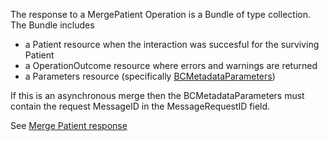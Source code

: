 The response to a MergePatient Operation is a Bundle of type collection.  The Bundle includes 
* a Patient resource when the interaction was succesful for the surviving Patient
* a OperationOutcome resource where errors and warnings are returned
* a Parameters resource (specifically [BCMetadataParameters](StructureDefinition-bc-metadata-parameters.html))

If this is an asynchronous merge then the BCMetadataParameters must contain the request MessageID in the MessageRequestID field.

See [Merge Patient response](StructureDefinition-bc-revise-and-merge-response-bundle.html)
